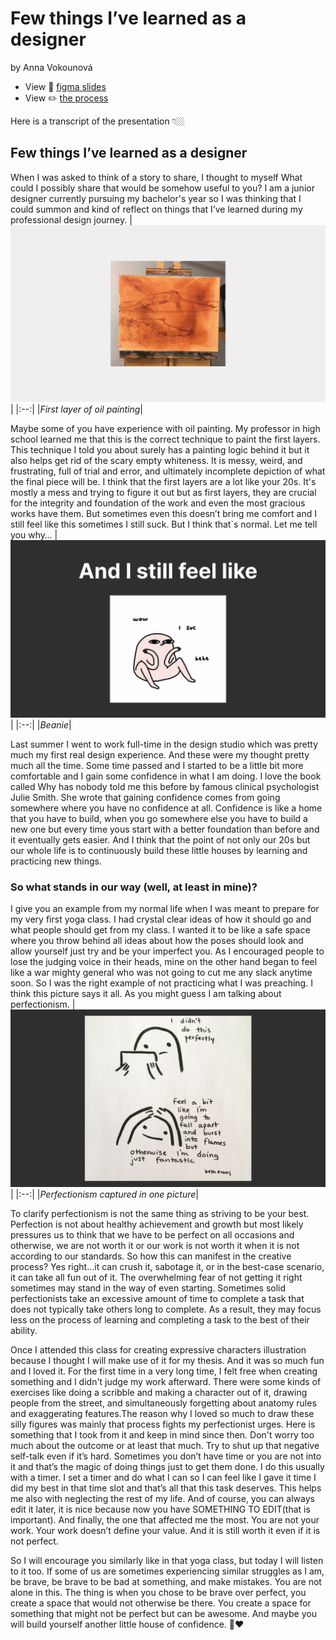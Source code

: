 # Few things I’ve learned as a designer

by Anna Vokounová

- View 💬 [figma slides](https://www.figma.com/proto/0N8ElwgWVoWV3GnkLCClg8/Talk?page-id=0%3A1&node-id=0-14&starting-point-node-id=0%3A14)
- View ✏️ [the process](process.md) <!-- Preparation, show and tell your process; think, case study. -->

Here is a transcript of the presentation 👇🏼

## Few things I’ve learned as a designer
When I was asked to think of a story to share, I thought to myself What could I possibly share that would be somehow useful to you? I am a junior designer currently pursuing my bachelor's year so I was thinking that I could summon and kind of reflect on things that I’ve learned during my professional design journey.
| ![fisrt sketchlike layer of oil painting, whole canvas covered in brown foundation color](oil-painting.png) |
|:--:|
|*First layer of oil painting*|

Maybe some of you have experience with oil painting.
My professor in high school learned me that this is the correct technique to paint the first layers. This technique I told you about surely has a painting logic behind it but it also helps get rid of the scary empty whiteness. It is messy, weird, and frustrating, full of trial and error, and ultimately incomplete depiction of what the final piece will be.
I think that the first layers are a lot like your 20s. It's mostly a mess and trying to figure it out but as first layers, they are crucial for the integrity and foundation of the work and even the most gracious works have them. But sometimes even this doesn’t bring me comfort and I still feel like this sometimes I still suck. But I think that`s normal. Let me tell you why…
| ![illustration of a beanlike character throwing hands in the air as if it doesn't care and saying it sucks and laughs about it](beanie-illustration.png) |
|:--:|
|*Beanie*|

Last summer I went to work full-time in the design studio which was pretty much my first real design experience. And these were my thought pretty much all the time. Some time passed and I started to be a little bit more comfortable and I gain some confidence in what I am doing. I love the book called Why has nobody told me this before by famous clinical psychologist Julie Smith. She wrote that gaining confidence comes from going somewhere where you have no confidence at all. Confidence is like a home that you have to build, when you go somewhere else you have to build a new one but every time yous start with a better foundation than before and it eventually gets easier. And I think that the point of not only our 20s but our whole life is to continuously build these little houses by learning and practicing new things.

### So what stands in our way (well, at least in mine)?

I give you an example from my normal life when I was meant to prepare for my very first yoga class. I had crystal clear ideas of how it should go and what people should get from my class. I wanted it to be like a safe space where you throw behind all ideas about how the poses should look and allow yourself just try and be your imperfect you. As I encouraged people to lose the judging voice in their heads, mine on the other hand began to feel like a war mighty general who was not going to cut me any slack anytime soon. So I was the right example of not practicing what I was preaching. I think this picture says it all. As you might guess I am talking about perfectionism.
| ![In illustrated comics simple character says: "Well, I didn't do it perfectly, I feel like I am going to burst into flames, but otherwise, I am doing just fantastic."](perfectionism-illustration.png) |
|:--:|
|*Perfectionism captured in one picture*|

To clarify perfectionism is not the same thing as striving to be your best. Perfection is not about healthy achievement and growth but most likely pressures us to think that we have to be perfect on all occasions and otherwise, we are not worth it or our work is not worth it when it is not according to our standards. So how this can manifest in the creative process? Yes right…it can crush it, sabotage it, or in the best-case scenario, it can take all fun out of it. The overwhelming fear of not getting it right sometimes may stand in the way of even starting. Sometimes solid perfectionists take an excessive amount of time to complete a task that does not typically take others long to complete. As a result, they may focus less on the process of learning and completing a task to the best of their ability.

Once I attended this class for creating expressive characters illustration because I thought I will make use of it for my thesis. And it was so much fun and I loved it. For the first time in a very long time, I felt free when creating something and I didn't judge my work afterward. There were some kinds of exercises like doing a scribble and making a character out of it, drawing people from the street, and simultaneously forgetting about anatomy rules and exaggerating features.The reason why I loved so much to draw these silly figures was mainly that process fights my perfectionist urges.
Here is something that I took from it and keep in mind since then. Don't worry too much about the outcome or at least that much.
Try to shut up that negative self-talk even if it’s hard. Sometimes you don’t have time or you are not into it and that’s the magic of doing things just to get them done. I do this usually with a timer. I set a timer and do what I can so I can feel like I gave it time I did my best in that time slot and that’s all that this task deserves. This helps me also with neglecting the rest of my life. And of course, you can always edit it later, it is nice because now you have SOMETHING TO EDIT(that is important). And finally, the one that affected me the most. You are not your work. Your work doesn’t define your value. And it is still worth it even if it is not perfect.

So I will encourage you similarly like in that yoga class, but today I will listen to it too. If some of us are sometimes experiencing similar struggles as I am, be brave, be brave to be bad at something, and make mistakes. You are not alone in this. The thing is when you chose to be brave over perfect, you create a space that would not otherwise be there. You create a space for something that might not be perfect but can be awesome. And maybe you will build yourself another little house of confidence. 🥹❤️
